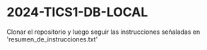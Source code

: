 # 2024-TICS1-DB-LOCAL

Clonar el repositorio y luego seguir las instrucciones señaladas en 'resumen_de_instrucciones.txt'
